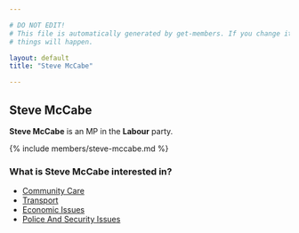 ```yaml
---

# DO NOT EDIT!
# This file is automatically generated by get-members. If you change it, bad
# things will happen.

layout: default
title: "Steve McCabe"

---
```


## Steve McCabe

**Steve McCabe** is an MP in the **Labour** party.

{% include members/steve-mccabe.md %}

### What is Steve McCabe interested in?


* [Community Care](/interests/community-care.html)
* [Transport](/interests/transport.html)
* [Economic Issues](/interests/economic-issues.html)
* [Police And Security Issues](/interests/police-and-security-issues.html)

